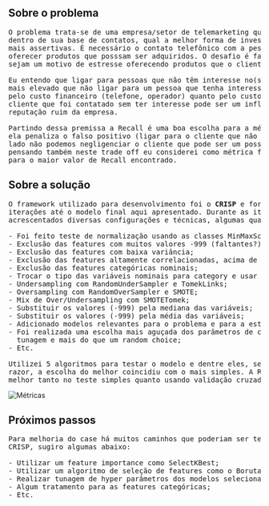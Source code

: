 ## Sobre o problema

<pre>
O problema trata-se de uma empresa/setor de telemarketing que tem como desafio entender,
dentro de sua base de contatos, qual a melhor forma de investir recursos para abordagens
mais assertivas. É necessário o contato telefônico com a pessoa de interesse afim de
oferecer produtos que posssam ser adquiridos. O desafio é fazer com que as ligações não
sejam um motivo de estresse oferecendo produtos que o cliente precisa/tem interesse.

Eu entendo que ligar para pessoas que não têm interesse no(s) produto(s) tem um custo
mais elevado que não ligar para um pessoa que tenha interesse no(s) produto(s), tanto
pelo custo financeiro (telefone, operador) quanto pelo custo da reputação já que um
cliente que foi contatado sem ter interesse pode ser um influenciador e propagar uma
reputação ruim da empresa.

Partindo dessa premissa a Recall é uma boa escolha para a métrica de avaliação já que
ela penaliza o falso positivo (ligar para o cliente que não tem interesse). Por outro
lado não podemos negligenciar o cliente que pode ser um possível interessado, então
pensando também neste trade off eu considerei como métrica final a Area under the curve
para o maior valor de Recall encontrado.
</pre>

## Sobre a solução

<pre>
O framework utilizado para desenvolvimento foi o <b>CRISP</b> e foram necessárias algumas
iterações até o modelo final aqui apresentado. Durante as iterações foram testados e ou
acrescentados diversas configurações e técnicas, algumas quais apresento abaixo:

- Foi feito teste de normalização usando as classes MinMaxScaler e RobustScaler;
- Exclusão das features com muitos valores -999 (faltantes?), acima de 80%;
- Exclusão das features com baixa variância;
- Exclusão das features altamente correlacionadas, acima de .8 (pearson);
- Exclusão das features categóricas nominais;
- Trocar o tipo das variáveis nominais para category e usar LabelEncoder;
- Undersampling com RandomUnderSampler e TomekLinks;
- Oversampling com RandomOverSampler e SMOTE;
- Mix de Over/Undersampling com SMOTETomek;
- Substituir os valores (-999) pela mediana das variáveis;
- Substituir os valores (-999) pela média das variáveis;
- Adicionado modelos relevantes para o problema e para a estrutura dos dados;
- Foi realizada uma escolha mais aguçada dos parâmetros de cada modelo, menos que uma
  tunagem e mais do que um random choice;
- Etc.

Utilizei 5 algoritmos para testar o modelo e dentre eles, seguindo o princípio de Occam's
razor, a escolha do melhor coincidiu com o mais simples. A Regressão logística foi o
melhor tanto no teste simples quanto usando validação cruzada.
</pre>

![Métricas](https://raw.githubusercontent.com/almir-martins/rossmann_sales_prediction/main/data/imagem1.png "Resultados das métricas")

## Próximos passos

<pre>
Para melhoria do case há muitos caminhos que poderiam ser testados em outras iterações do
CRISP, sugiro algumas abaixo:

- Utilizar um feature importance como SelectKBest;
- Utilizar um algoritmo de seleção de features como o Boruta;
- Realizar tunagem de hyper parâmetros dos modelos selecionados;
- Algum tratamento para as features categóricas;
- Etc.
</pre>